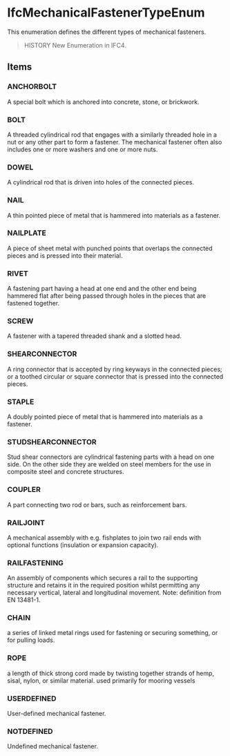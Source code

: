 # IfcMechanicalFastenerTypeEnum

This enumeration defines the different types of mechanical fasteners.<!-- end of definition -->

> HISTORY New Enumeration in IFC4.

## Items

### ANCHORBOLT
A special bolt which is anchored into concrete, stone, or brickwork.

### BOLT
A threaded cylindrical rod that engages with a similarly threaded hole in a nut or any other part to form a fastener. The mechanical fastener often also includes one or more washers and one or more nuts.

### DOWEL
A cylindrical rod that is driven into holes of the connected pieces.

### NAIL
A thin pointed piece of metal that is hammered into materials as a fastener.

### NAILPLATE
A piece of sheet metal with punched points that overlaps the connected pieces and is pressed into their material.

### RIVET
A fastening part having a head at one end and the other end being hammered flat after being passed through holes in the pieces that are fastened together.

### SCREW
A fastener with a tapered threaded shank and a slotted head.

### SHEARCONNECTOR
A ring connector that is accepted by ring keyways in the connected pieces; or a toothed circular or square connector that is pressed into the connected pieces.

### STAPLE
A doubly pointed piece of metal that is hammered into materials as a fastener.

### STUDSHEARCONNECTOR
Stud shear connectors are cylindrical fastening parts with a head on one side. On the other side they are welded on steel members for the use in composite steel and concrete structures.

### COUPLER
A part connecting two rod or bars, such as reinforcement bars.

### RAILJOINT
A mechanical assembly with e.g. fishplates to join two rail ends with optional functions (insulation or expansion capacity).

### RAILFASTENING
An assembly of components which secures a rail to the supporting structure and retains it in the required position whilst permitting any necessary vertical, lateral and longitudinal movement.
Note: definition from EN 13481-1.

### CHAIN
a series of linked metal rings used for fastening or securing something, or for pulling loads.

### ROPE
a length of thick strong cord made by twisting together strands of hemp, sisal, nylon, or similar material. used primarily for mooring vessels

### USERDEFINED
User-defined mechanical fastener.

### NOTDEFINED
Undefined mechanical fastener.
